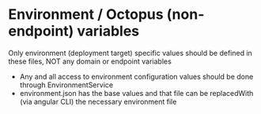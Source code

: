 # Environment / Octopus (non-endpoint) variables

Only environment (deployment target) specific values should be defined in these files, NOT any domain or endpoint variables

* Any and all access to environment configuration values should be done through EnvironmentService
* environment.json has the base values and that file can be replacedWith (via angular CLI) the necessary environment file
